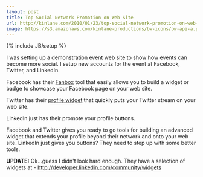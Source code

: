 ```yaml
---
layout: post
title: Top Social Network Promotion on Web Site
url: http://kinlane.com/2010/01/23/top-social-network-promotion-on-web-site/
image: https://s3.amazonaws.com/kinlane-productions/bw-icons/bw-api-a.png
---
```

{% include JB/setup %}
<p>
     I was setting up a demonstration event web site to show how events can become more social. I setup new accounts for the event at Facebook, Twitter, and LinkedIn.
</p>

<p>
     Facebook has their <a href="http://www.facebook.com/facebook-widgets/fanbox.php">Fanbox</a> tool that easily allows you to build a widget or badge to showcase your Facebook page on your web site.
</p>

<p>
     Twitter has their <a href="https://twitter.com/goodies/widget_profile">profile widget</a> that quickly puts your Twitter stream on your web site.
</p>

<p>
     LinkedIn just has their promote your profile buttons.
</p>

<p>
     Facebook and Twitter gives you ready to go tools for building an advanced widget that extends your profile beyond their network and onto your web site. LinkedIn just gives you buttons? They need to step up with some better tools.
</p>

<p>
     <strong>UPDATE:</strong> Ok...guess I didn't look hard enough. They have a selection of widgets at - <a href="http://developer.linkedin.com/community/widgets">http://developer.linkedin.com/community/widgets</a>
</p>